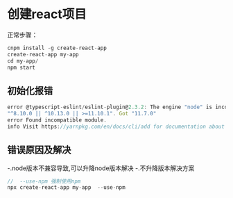 # 创建react项目

正常步骤：

```js
cnpm install -g create-react-app
create-react-app my-app
cd my-app/
npm start
```

## 初始化报错

```js
error @typescript-eslint/eslint-plugin@2.3.2: The engine "node" is incompatible with this module. Expected version
"^8.10.0 || ^10.13.0 || >=11.10.1". Got "11.7.0"
error Found incompatible module.
info Visit https://yarnpkg.com/en/docs/cli/add for documentation about this command.
```

## 错误原因及解决

  -.node版本不兼容导致,可以升降node版本解决
  -.不升降版本解决方案

  ```js
  //  --use-npm 强制使用npm
  npx create-react-app my-app  --use-npm
  ```
